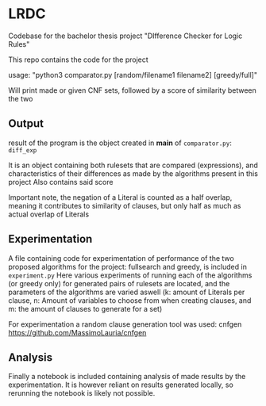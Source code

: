 # LRDC
Codebase for the bachelor thesis project "DIfference Checker for Logic Rules"

This repo contains the code for the project

usage: "python3 comparator.py [random/filename1 filename2] [greedy/full]"

Will print made or given CNF sets, followed by a score of similarity between the two


## Output
result of the program is the object created in __main__ of ```comparator.py```:
```diff_exp```

It is an object containing both rulesets that are compared (expressions), and characteristics of their differences as made by the algorithms present in this project
Also contains said score

Important note, the negation of a Literal is counted as a half overlap, meaning it contributes to similarity of clauses, but only half as much as actual overlap of Literals


## Experimentation
A file containing code for experimentation of performance of the two proposed algorithms for the project: fullsearch and greedy, is included in ```experiment.py```
Here various experiments of running each of the algorithms (or greedy only) for generated pairs of rulesets are located, and the parameters of the algorithms are varied aswell (k: amount of Literals per clause, n: Amount of variables to choose from when creating clauses, and m: the amount of clauses to generate for a set)

For experimentation a random clause generation tool was used: cnfgen
https://github.com/MassimoLauria/cnfgen

## Analysis
Finally a notebook is included containing analysis of made results by the experimentation. It is however reliant on results generated locally, so rerunning the notebook is likely not possible.
